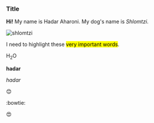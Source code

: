 ### Title 
**Hi!** My name is Hadar Aharoni. My dog's name is *Shlomtzi*.      

![shlomtzi](/Users/hadarwinckler/Documents/GitHub/ResearchMethodsHA/photos/872C8AA7-2882-402A-BAAC-BE6915756D42_1_105_c.jpg) 

I need to highlight these <mark>very important words</mark>.

H<sub>2</sub>O

**hadar**

_hadar_

😊
 
 
 :bowtie: 
 
 :heart_eyes:
 

 
 
 







